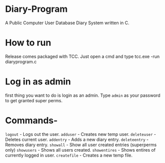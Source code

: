 # Diary-Program
A Public Computer User Database Diary System written in C.

# How to run
Release comes packaged with TCC. Just open a cmd and type tcc.exe -run diaryprogram.c

# Log in as admin
first thing you want to do is login as an admin.
Type ```admin``` as your password to get granted super perms.

# Commands-
```logout``` - Logs out the user.
```adduser``` - Creates new temp user.
```deleteuser``` - Deletes current user.
```addentry``` - Adds a new diary entry.
```deleteentry``` - Removes diary entry.
```showall``` - Show all user created entries (superperms only)
```showusers``` - Shows all users created.
```showentires``` - Shows entires of currently logged in user.
```createfile``` - Creates a new temp file.
